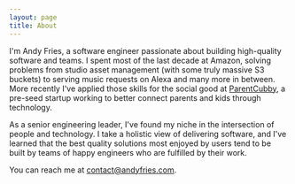 ```yaml
---
layout: page
title: About
---
```


I'm Andy Fries, a software engineer passionate about building high-quality software and teams. I spent most of the last decade at Amazon, solving problems from studio asset management (with some truly massive S3 buckets) to serving music requests on Alexa and many more in between. More recently I've applied those skills for the social good at [ParentCubby](https://parentcubby.com/), a pre-seed startup working to better connect parents and kids through technology.

As a senior engineering leader, I've found my niche in the intersection of people and technology. I take a holistic view of delivering software, and I've learned that the best quality solutions most enjoyed by users tend to be built by teams of happy engineers who are fulfilled by their work.

You can reach me at [contact@andyfries.com](mailto:contact@andyfries.com).